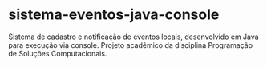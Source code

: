 # sistema-eventos-java-console
Sistema de cadastro e notificação de eventos locais, desenvolvido em Java para execução via console. Projeto acadêmico da disciplina Programação de Soluções Computacionais.

